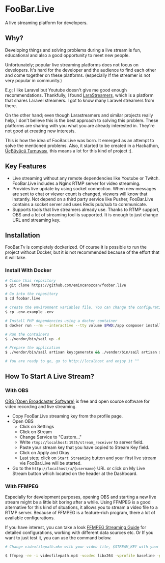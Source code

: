# FooBar.Live

A live streaming platform for developers.

## Why?

Developing things and solving problems during a live stream is fun, educational and also a good opportunity to meet new people.

Unfortunately; popular live streaming platforms does not focus on developers. It's hard for the developer and the audience to find each other and come together on these platforms. (especially If the streamer is not very popular in community.)

E.g; I like Laravel but Youtube doesn't give me good enough recommendations. Thankfully, I found [LaraStreamers](https://larastreamers.com/), which is a platform that shares Laravel streamers. I got to know many Laravel streamers from there. 

On the other hand; even though Larastreamers and similar projects really help, I don't believe this is the best approach to solving this problem. These platforms are sharing with you what you are already interested in. They're not good at creating new interests.

This is how the idea of FooBar.Live was born. It emerged as an attempt to solve the mentioned problems. Also, it started to be created in a Hackathon, [ÜçBüyücü Turnuvası](https://ucbuyucuturnuvasi.com/), this means a lot for this kind of project :).

## Key Features

* Live streaming without any remote dependencies like Youtube or Twitch. FooBar.Live includes a Nginx RTMP server for video streaming.
* Provides live update by using socket connection. When new messages are sent to chat or viewer count is changed, viewers will know that instantly. Not depend on a third party service like Pusher, FooBar.Live contains a socket server and uses Redis pub/sub to communicate.  
* Supports tools that live streamers already use. Thanks to RTMP support, OBS and a lot of streaming tool is supported. It is enough to just change URL and streaming key.


## Installation

FooBar.Tv is completely dockerized. Of course it is possible to run the project without Docker, but it is not recommended because of the effort that it will take.

### Install With Docker 

```bash
# Clone this repository
$ git clone https://github.com/emincanozcan/foobar.live

# Go into the repository
$ cd foobar.live

# Create the environment variables file. You can change the configuration in it, but it is recommended to keep it as it for first installation.
$ cp .env.example .env

# Install PHP dependencies using a docker container
$ docker run --rm --interactive --tty volume $PWD:/app composer install

# Run the containers
$ ./vendor/bin/sail up -d

# Prepare the application
$ ./vendor/bin/sail artisan key:generate && ./vendor/bin/sail artisan storage:link && ./vendor/bin/sail artisan migrate --seed

# You are ready to go, go to http://localhost and enjoy it ^^
```

## How To Start A Live Stream?

### With OBS

[OBS (Open Broadcaster Software)](https://obsproject.com/) is free and open source software for video recording and live streaming.

* Copy FooBar.Live streaming key from the profile page.
* Open OBS
	* Click on Settings
	* Click on Stream
	* Change Service to "Custom..."
	* Write `rtmp://localhost:1935/stream_receiver` to server field.
	* Paste your stream key that you have copied to Stream Key field.
	* Click on Apply and Okay
	* Last step; click on `Start Streaming` button and your first live stream vie FooBar.Live will be started.
* Go to the `http://localhost/u/{username}` URL or click on My Live Stream button which located on the header at the Dashboard.

### With FFMPEG

Especially for development purposes, opening OBS and starting a new live stream might be a little bit boring after a while. Using FFMPEG is a good alternative for this kind of situations, it allows you to stream a video file to a RTMP server. Because of FFMPEG is a feature-rich program, there a lot of available configurations. 

If you have interest, you can take a look [FFMPEG Streaming Guide](https://trac.ffmpeg.org/wiki/StreamingGuide) for detailed configurations, working with different data sources etc. Or If you want to just test it, you can use the command below.

```bash
# Change videofilepath.mkv with your video file, $STREAM_KEY with your stream key.

$ ffmpeg -re -i videofilepath.mp4 -vcodec libx264 -vprofile baseline -g 30 -acodec aac -strict -2 -f flv rtmp://localhost:1935/stream_receiver/$STREAM_KEY
```
